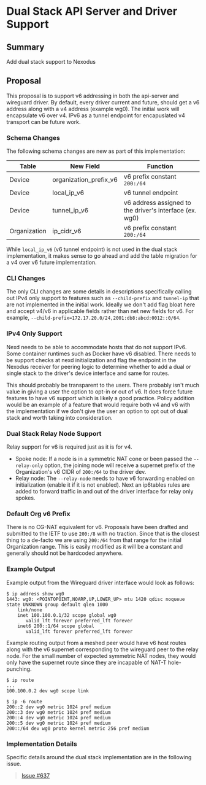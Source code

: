 # Dual Stack API Server and Driver Support

## Summary

Add dual stack support to Nexodus

## Proposal

This proposal is to support v6 addressing in both the api-server and wireguard driver. By default, every driver current and future, should get a v6 address along with a v4 address (example wg0). The initial work will encapsulate v6 over v4. IPv6 as a tunnel endpoint for encapuslated v4 transport can be future work.

### Schema Changes

The following schema changes are new as part of this implementation:

| Table        | New Field              | Function                                                |
|--------------|------------------------|---------------------------------------------------------|
| Device       | organization_prefix_v6 | v6 prefix constant `200:/64`                            |
| Device       | local_ip_v6            | v6 tunnel endpoint                                      |
| Device       | tunnel_ip_v6           | v6 address assigned to the driver's interface (ex. wg0) |
| Organization | ip_cidr_v6             | v6 prefix constant `200:/64`                            |

While `local_ip_v6` (v6 tunnel endpoint) is not used in the dual stack implementation, it makes sense to go ahead and add the table migration for a v4 over v6 future implementation.

### CLI Changes

The only CLI changes are some details in descriptions specifically calling out IPv4 only support to features such as `--child-prefix` and `tunnel-ip` that are not implemented in the initial work. Ideally we don't add flag bloat here and accept v4/v6 in applicable fields rather than net new fields for v6. For example, `--child-prefix=172.17.20.0/24,2001:db8:abcd:0012::0/64`.

### IPv4 Only Support

Nexd needs to be able to accommodate hosts that do not support IPv6. Some container runtimes such as Docker have v6 disabled. There needs to be support checks at nexd initialization and flag the endpoint in the Nexodus receiver for peering logic to determine whether to add a dual or single stack to the driver's device interface and same for routes.

This should probably be transparent to the users. There probably isn't much value in giving a user the option to opt-in or out of v6. It does force future features to have v6 support which is likely a good practice. Policy addition would be an example of a feature that would require both v4 and v6 with the implementation if we don't give the user an option to opt out of dual stack and worth taking into consideration.

### Dual Stack Relay Node Support

Relay support for v6 is required just as it is for v4.

- Spoke node: If a node is in a symmetric NAT cone or been passed the `--relay-only` option, the joining node will receive a supernet prefix of the Organization's v6 CIDR of `200:/64` to the driver dev.
- Relay node: The `--relay-node` needs to have v6 forwarding enabled on initialization (enable it if it is not enabled). Next an ip6tables rules are added to forward traffic in and out of the driver interface for relay only spokes.

### Default Org v6 Prefix

There is no CG-NAT equivalent for v6. Proposals have been drafted and submitted to the IETF to use `200:/8` with no traction. Since that is the closest thing to a de-facto we are using `200:/64` from that range for the initial Organization range. This is easily modified as it will be a constant and generally should not be hardcoded anywhere.

### Example Output

Example output from the Wireguard driver interface would look as follows:

```shell
$ ip address show wg0
1443: wg0: <POINTOPOINT,NOARP,UP,LOWER_UP> mtu 1420 qdisc noqueue state UNKNOWN group default qlen 1000
    link/none
    inet 100.100.0.1/32 scope global wg0
       valid_lft forever preferred_lft forever
    inet6 200::1/64 scope global
       valid_lft forever preferred_lft forever
```

Example routing output from a meshed peer would have v6 host routes along with the v6 supernet corresponding to the wireguard peer to the relay node. For the small number of expected symmetric NAT nodes, they would only have the supernet route since they are incapable of NAT-T hole-punching.

```shell
$ ip route
...
100.100.0.2 dev wg0 scope link

$ ip -6 route
200::2 dev wg0 metric 1024 pref medium
200::3 dev wg0 metric 1024 pref medium
200::4 dev wg0 metric 1024 pref medium
200::5 dev wg0 metric 1024 pref medium
200::/64 dev wg0 proto kernel metric 256 pref medium
```

### Implementation Details

Specific details around the dual stack implementation are in the following issue.
> [Issue #637](https://github.com/nexodus-io/nexodus/issues/637)
